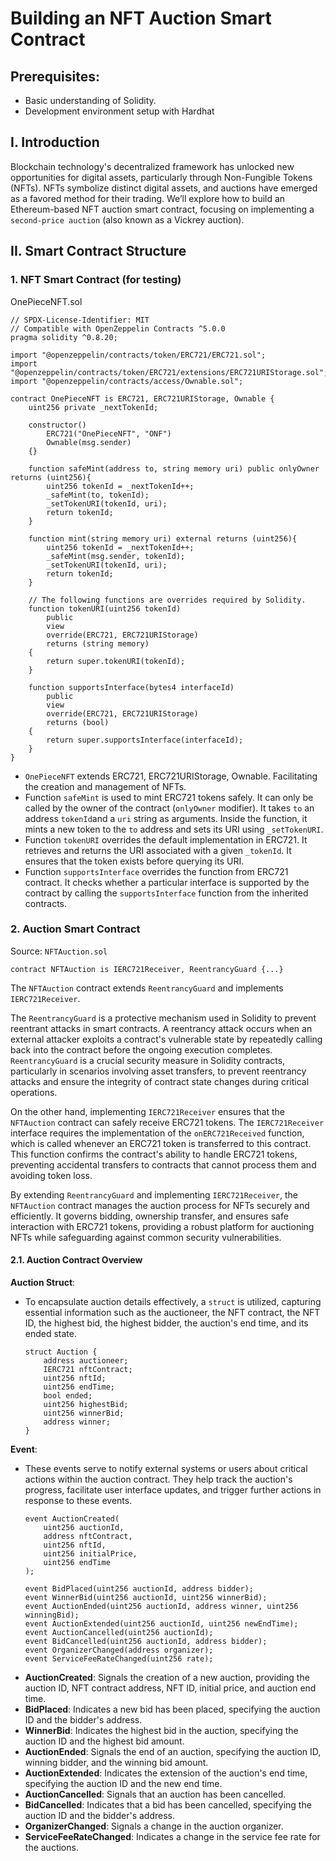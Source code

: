 # Building an NFT Auction Smart Contract
## Prerequisites:
- Basic understanding of Solidity.
- Development environment setup with Hardhat

## I. Introduction
Blockchain technology's decentralized framework has unlocked new opportunities for digital assets, particularly through Non-Fungible Tokens (NFTs). NFTs symbolize distinct digital assets, and auctions have emerged as a favored method for their trading. We’ll explore how to build an Ethereum-based NFT auction smart contract, focusing on implementing a `second-price auction` (also known as a Vickrey auction).
## II. Smart Contract Structure
### 1. NFT Smart Contract (for testing)
OnePieceNFT.sol
```solidity
// SPDX-License-Identifier: MIT
// Compatible with OpenZeppelin Contracts ^5.0.0
pragma solidity ^0.8.20;

import "@openzeppelin/contracts/token/ERC721/ERC721.sol";
import "@openzeppelin/contracts/token/ERC721/extensions/ERC721URIStorage.sol";
import "@openzeppelin/contracts/access/Ownable.sol";

contract OnePieceNFT is ERC721, ERC721URIStorage, Ownable {
    uint256 private _nextTokenId;

    constructor()
        ERC721("OnePieceNFT", "ONF")
        Ownable(msg.sender)
    {}

    function safeMint(address to, string memory uri) public onlyOwner returns (uint256){
        uint256 tokenId = _nextTokenId++;
        _safeMint(to, tokenId);
        _setTokenURI(tokenId, uri);
        return tokenId;
    }

    function mint(string memory uri) external returns (uint256){
        uint256 tokenId = _nextTokenId++;
        _safeMint(msg.sender, tokenId);
        _setTokenURI(tokenId, uri);
        return tokenId;
    }

    // The following functions are overrides required by Solidity.
    function tokenURI(uint256 tokenId)
        public
        view
        override(ERC721, ERC721URIStorage)
        returns (string memory)
    {
        return super.tokenURI(tokenId);
    }

    function supportsInterface(bytes4 interfaceId)
        public
        view
        override(ERC721, ERC721URIStorage)
        returns (bool)
    {
        return super.supportsInterface(interfaceId);
    }
}
```
- `OnePieceNFT` extends ERC721, ERC721URIStorage, Ownable. Facilitating the creation and management of NFTs.
- Function `safeMint` is used to mint ERC721 tokens safely. It can only be called by the owner of the contract (`onlyOwner` modifier). It takes `to` an address `tokenId`and a `uri` string as arguments. Inside the function, it mints a new token to the `to` address and sets its URI using `_setTokenURI`.
- Function `tokenURI` overrides the default implementation in ERC721. It retrieves and returns the URI associated with a given `_tokenId`. It ensures that the token exists before querying its URI.
- Function `supportsInterface` overrides the function from ERC721 contract. It checks whether a particular interface is supported by the contract by calling the `supportsInterface` function from the inherited contracts.
### 2. Auction Smart Contract
Source: `NFTAuction.sol`
```solidity
contract NFTAuction is IERC721Receiver, ReentrancyGuard {...}
```
The `NFTAuction` contract extends `ReentrancyGuard` and implements `IERC721Receiver`.

The `ReentrancyGuard` is a protective mechanism used in Solidity to prevent reentrant attacks in smart contracts. A reentrancy attack occurs when an external attacker exploits a contract's vulnerable state by repeatedly calling back into the contract before the ongoing execution completes. `ReentrancyGuard` is a crucial security measure in Solidity contracts, particularly in scenarios involving asset transfers, to prevent reentrancy attacks and ensure the integrity of contract state changes during critical operations.

On the other hand, implementing `IERC721Receiver` ensures that the `NFTAuction` contract can safely receive ERC721 tokens. The `IERC721Receiver` interface requires the implementation of the `onERC721Received` function, which is called whenever an ERC721 token is transferred to this contract. This function confirms the contract's ability to handle ERC721 tokens, preventing accidental transfers to contracts that cannot process them and avoiding token loss.

By extending `ReentrancyGuard` and implementing `IERC721Receiver`, the `NFTAuction` contract manages the auction process for NFTs securely and efficiently. It governs bidding, ownership transfer, and ensures safe interaction with ERC721 tokens, providing a robust platform for auctioning NFTs while safeguarding against common security vulnerabilities.
#### 2.1. Auction Contract Overview
**Auction Struct**:
- To encapsulate auction details effectively, a `struct` is utilized, capturing essential information such as the auctioneer, the NFT contract, the NFT ID, the highest bid, the highest bidder, the auction's end time, and its ended state. 
	```
	struct Auction {
	    address auctioneer;
	    IERC721 nftContract;
	    uint256 nftId;
	    uint256 endTime;
	    bool ended;
	    uint256 highestBid;
	    uint256 winnerBid;
	    address winner;
	}
	```
**Event**:
- These events serve to notify external systems or users about critical actions within the auction contract. They help track the auction's progress, facilitate user interface updates, and trigger further actions in response to these events.
	```solidity
	event AuctionCreated(
	    uint256 auctionId,
	    address nftContract,
	    uint256 nftId,
	    uint256 initialPrice,
	    uint256 endTime
	);

	event BidPlaced(uint256 auctionId, address bidder);
	event WinnerBid(uint256 auctionId, uint256 winnerBid);
	event AuctionEnded(uint256 auctionId, address winner, uint256 winningBid);
	event AuctionExtended(uint256 auctionId, uint256 newEndTime);
	event AuctionCancelled(uint256 auctionId);
	event BidCancelled(uint256 auctionId, address bidder);
	event OrganizerChanged(address organizer);
	event ServiceFeeRateChanged(uint256 rate);
	```
-   **AuctionCreated**: Signals the creation of a new auction, providing the auction ID, NFT contract address, NFT ID, initial price, and auction end time.
-   **BidPlaced**: Indicates a new bid has been placed, specifying the auction ID and the bidder's address.
-   **WinnerBid**: Indicates the highest bid in the auction, specifying the auction ID and the highest bid amount.
-   **AuctionEnded**: Signals the end of an auction, specifying the auction ID, winning bidder, and the winning bid amount.
-   **AuctionExtended**: Indicates the extension of the auction's end time, specifying the auction ID and the new end time.
-   **AuctionCancelled**: Signals that an auction has been cancelled.
-   **BidCancelled**: Indicates that a bid has been cancelled, specifying the auction ID and the bidder's address.
-   **OrganizerChanged**: Signals a change in the auction organizer.
-   **ServiceFeeRateChanged**: Indicates a change in the service fee rate for the auctions.

